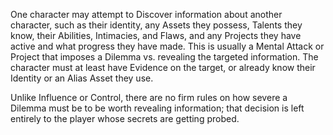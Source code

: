 One character may attempt to Discover information about another character, such as their identity, any Assets they possess, Talents they know, their Abilities, Intimacies, and Flaws, and any Projects they have active and what progress they have made. This is usually a Mental Attack or Project that imposes a Dilemma vs. revealing the targeted information. The character must at least have Evidence on the target, or already know their Identity or an Alias Asset they use.

Unlike Influence or Control, there are no firm rules on how severe a Dilemma must be to be worth revealing information; that decision is left entirely to the player whose secrets are getting probed.
